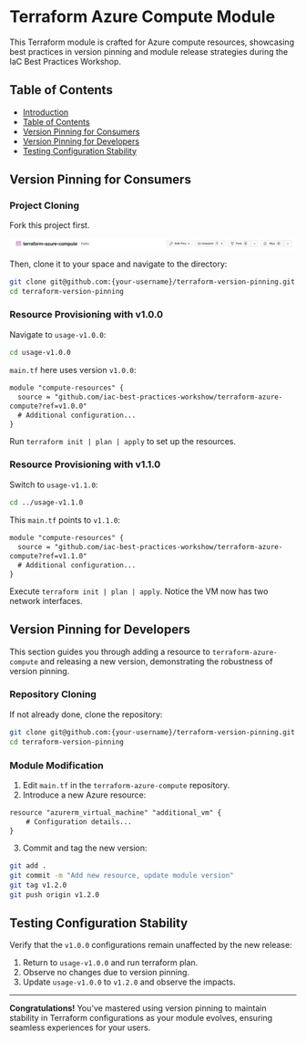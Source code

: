 # Terraform Azure Compute Module

This Terraform module is crafted for Azure compute resources, showcasing best practices in version pinning and module release strategies during the IaC Best Practices Workshop.

## Table of Contents

- [Introduction](#terraform-azure-compute-module)
- [Table of Contents](#table-of-contents)
- [Version Pinning for Consumers](#version-pinning-for-consumers)
- [Version Pinning for Developers](#version-pinning-for-developers)
- [Testing Configuration Stability](#testing-configuration-stability)

## Version Pinning for Consumers

### Project Cloning

Fork this project first.

![Forking Illustration](./images/image.png)

Then, clone it to your space and navigate to the directory:

```sh
git clone git@github.com:{your-username}/terraform-version-pinning.git
cd terraform-version-pinning
```

### Resource Provisioning with v1.0.0

Navigate to `usage-v1.0.0`:

```sh
cd usage-v1.0.0
```

`main.tf` here uses version `v1.0.0`:

```hcl
module "compute-resources" {
  source = "github.com/iac-best-practices-workshow/terraform-azure-compute?ref=v1.0.0"
  # Additional configuration...
}
```

Run `terraform init | plan | apply` to set up the resources.

### Resource Provisioning with v1.1.0

Switch to `usage-v1.1.0`:

```sh
cd ../usage-v1.1.0
```

This `main.tf` points to `v1.1.0`:

```hcl
module "compute-resources" {
  source = "github.com/iac-best-practices-workshow/terraform-azure-compute?ref=v1.1.0"
  # Additional configuration...
}
```

Execute `terraform init | plan | apply`. Notice the VM now has two network interfaces.

## Version Pinning for Developers

This section guides you through adding a resource to `terraform-azure-compute` and releasing a new version, demonstrating the robustness of version pinning.

### Repository Cloning

If not already done, clone the repository:

```sh
git clone git@github.com:{your-username}/terraform-version-pinning.git
cd terraform-version-pinning
```

### Module Modification

1. Edit `main.tf` in the `terraform-azure-compute` repository.
2. Introduce a new Azure resource:

```hcl
resource "azurerm_virtual_machine" "additional_vm" {
    # Configuration details...
}
```

3. Commit and tag the new version:

```sh
git add .
git commit -m "Add new resource, update module version"
git tag v1.2.0
git push origin v1.2.0
```

## Testing Configuration Stability

Verify that the `v1.0.0` configurations remain unaffected by the new release:

1. Return to `usage-v1.0.0` and run terraform plan.
2. Observe no changes due to version pinning.
3. Update `usage-v1.0.0` to `v1.2.0` and observe the impacts.

---

**Congratulations!** You've mastered using version pinning to maintain stability in Terraform configurations as your module evolves, ensuring seamless experiences for your users.
